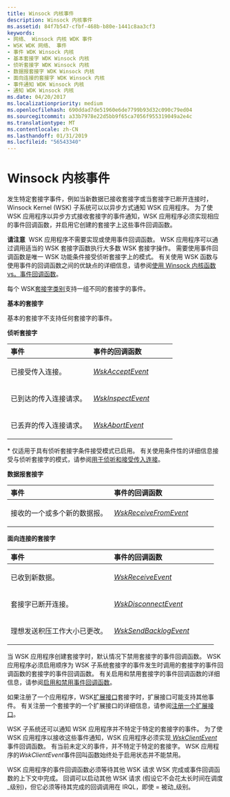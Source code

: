 ```yaml
---
title: Winsock 内核事件
description: Winsock 内核事件
ms.assetid: 84f7b547-cfbf-468b-b80e-1441c8aa3cf3
keywords:
- 网络、 Winsock 内核 WDK 事件
- WSK WDK 网络、 事件
- 事件 WDK Winsock 内核
- 基本套接字 WDK Winsock 内核
- 侦听套接字 WDK Winsock 内核
- 数据报套接字 WDK Winsock 内核
- 面向连接的套接字 WDK Winsock 内核
- 事件通知 WDK Winsock 内核
- 通知 WDK Winsock 内核
ms.date: 04/20/2017
ms.localizationpriority: medium
ms.openlocfilehash: 690ddad7de51960e6de7799b93d32c090c79ed04
ms.sourcegitcommit: a33b7978e22d5bb9f65ca7056f955319049a2e4c
ms.translationtype: MT
ms.contentlocale: zh-CN
ms.lasthandoff: 01/31/2019
ms.locfileid: "56543340"
---
```

# <a name="winsock-kernel-events"></a>Winsock 内核事件


发生特定套接字事件，例如当新数据已接收套接字或当套接字已断开连接时，Winsock Kernel (WSK) 子系统可以以异步方式通知 WSK 应用程序。 为了使 WSK 应用程序以异步方式接收套接字的事件通知，WSK 应用程序必须实现相应的事件回调函数，并启用它创建的套接字上这些事件回调函数。

**请注意**  WSK 应用程序不需要实现或使用事件回调函数。 WSK 应用程序可以通过调用适当的 WSK 套接字函数执行大多数 WSK 套接字操作。 需要使用事件回调函数是唯一 WSK 功能条件接受侦听套接字上的模式。 有关使用 WSK 函数与使用事件的回调函数之间的优缺点的详细信息，请参阅[使用 Winsock 内核函数 vs。事件回调函数](using-winsock-kernel-functions-vs--event-callback-functions.md)。

 

每个 WSK[套接字类别](winsock-kernel-socket-categories.md)支持一组不同的套接字的事件。

**基本的套接字**

基本的套接字不支持任何套接字的事件。

**侦听套接字**

<table>
<colgroup>
<col width="50%" />
<col width="50%" />
</colgroup>
<thead>
<tr class="header">
<th align="left">事件</th>
<th align="left">事件的回调函数</th>
</tr>
</thead>
<tbody>
<tr class="odd">
<td align="left"><p>已接受传入连接。</p></td>
<td align="left"><p><a href="https://msdn.microsoft.com/library/windows/hardware/ff571120" data-raw-source="[&lt;em&gt;WskAcceptEvent&lt;/em&gt;](https://msdn.microsoft.com/library/windows/hardware/ff571120)"><em>WskAcceptEvent</em></a></p></td>
</tr>
<tr class="even">
<td align="left"><p>已到达的传入连接请求。<em></p></td>
<td align="left"><p><a href="https://msdn.microsoft.com/library/windows/hardware/ff571137" data-raw-source="[&lt;em&gt;WskInspectEvent&lt;/em&gt;](https://msdn.microsoft.com/library/windows/hardware/ff571137)"><em>WskInspectEvent</em></a></p></td>
</tr>
<tr class="odd">
<td align="left"><p>已丢弃的传入连接请求。</em></p></td>
<td align="left"><p><a href="https://msdn.microsoft.com/library/windows/hardware/ff571108" data-raw-source="[&lt;em&gt;WskAbortEvent&lt;/em&gt;](https://msdn.microsoft.com/library/windows/hardware/ff571108)"><em>WskAbortEvent</em></a></p></td>
</tr>
</tbody>
</table>

 

\* 仅适用于具有侦听套接字条件接受模式已启用。 有关使用条件性的详细信息接受与侦听套接字的模式，请参阅[用于侦听和接受传入连接](listening-for-and-accepting-incoming-connections.md)。

**数据报套接字**

<table>
<colgroup>
<col width="50%" />
<col width="50%" />
</colgroup>
<thead>
<tr class="header">
<th align="left">事件</th>
<th align="left">事件的回调函数</th>
</tr>
</thead>
<tbody>
<tr class="odd">
<td align="left"><p>接收的一个或多个新的数据报。</p></td>
<td align="left"><p><a href="https://msdn.microsoft.com/library/windows/hardware/ff571142" data-raw-source="[&lt;em&gt;WskReceiveFromEvent&lt;/em&gt;](https://msdn.microsoft.com/library/windows/hardware/ff571142)"><em>WskReceiveFromEvent</em></a></p></td>
</tr>
</tbody>
</table>

 

**面向连接的套接字**

<table>
<colgroup>
<col width="50%" />
<col width="50%" />
</colgroup>
<thead>
<tr class="header">
<th align="left">事件</th>
<th align="left">事件的回调函数</th>
</tr>
</thead>
<tbody>
<tr class="odd">
<td align="left"><p>已收到新数据。</p></td>
<td align="left"><p><a href="https://msdn.microsoft.com/library/windows/hardware/ff571140" data-raw-source="[&lt;em&gt;WskReceiveEvent&lt;/em&gt;](https://msdn.microsoft.com/library/windows/hardware/ff571140)"><em>WskReceiveEvent</em></a></p></td>
</tr>
<tr class="even">
<td align="left"><p>套接字已断开连接。</p></td>
<td align="left"><p><a href="https://msdn.microsoft.com/library/windows/hardware/ff571130" data-raw-source="[&lt;em&gt;WskDisconnectEvent&lt;/em&gt;](https://msdn.microsoft.com/library/windows/hardware/ff571130)"><em>WskDisconnectEvent</em></a></p></td>
</tr>
<tr class="odd">
<td align="left"><p>理想发送积压工作大小已更改。</p></td>
<td align="left"><p><a href="https://msdn.microsoft.com/library/windows/hardware/ff571147" data-raw-source="[&lt;em&gt;WskSendBacklogEvent&lt;/em&gt;](https://msdn.microsoft.com/library/windows/hardware/ff571147)"><em>WskSendBacklogEvent</em></a></p></td>
</tr>
</tbody>
</table>

 

当 WSK 应用程序创建套接字时，默认情况下禁用套接字的事件回调函数。 WSK 应用程序必须启用顺序为 WSK 子系统套接字的事件发生时调用的套接字的事件回调函数的套接字的事件回调函数。 有关启用和禁用套接字的事件回调函数的详细信息，请参阅[启用和禁用事件回调函数](enabling-and-disabling-event-callback-functions.md)。

如果注册了一个应用程序，WSK[扩展接口](winsock-kernel-extension-interfaces.md)套接字时，扩展接口可能支持其他事件。 有关注册一个套接字的一个扩展接口的详细信息，请参阅[注册一个扩展接口](registering-an-extension-interface.md)。

WSK 子系统还可以通知 WSK 应用程序并不特定于特定的套接字的事件。 为了使 WSK 应用程序以接收这些事件通知，WSK 应用程序必须实现[ *WskClientEvent* ](https://msdn.microsoft.com/library/windows/hardware/ff571123)事件回调函数。 有当前未定义的事件，并不特定于特定的套接字。 WSK 应用程序的*WskClientEvent*事件回叫函数始终处于启用状态并不能禁用。

WSK 应用程序的事件回调函数必须等待其他 WSK 请求 WSK 完成或事件回调函数的上下文中完成。 回调可以启动其他 WSK 请求 (假设它不会花太长时间在调度\_级别)，但它必须等待其完成的回调调用在 IRQL，即使 = 被动\_级别。

 

 





